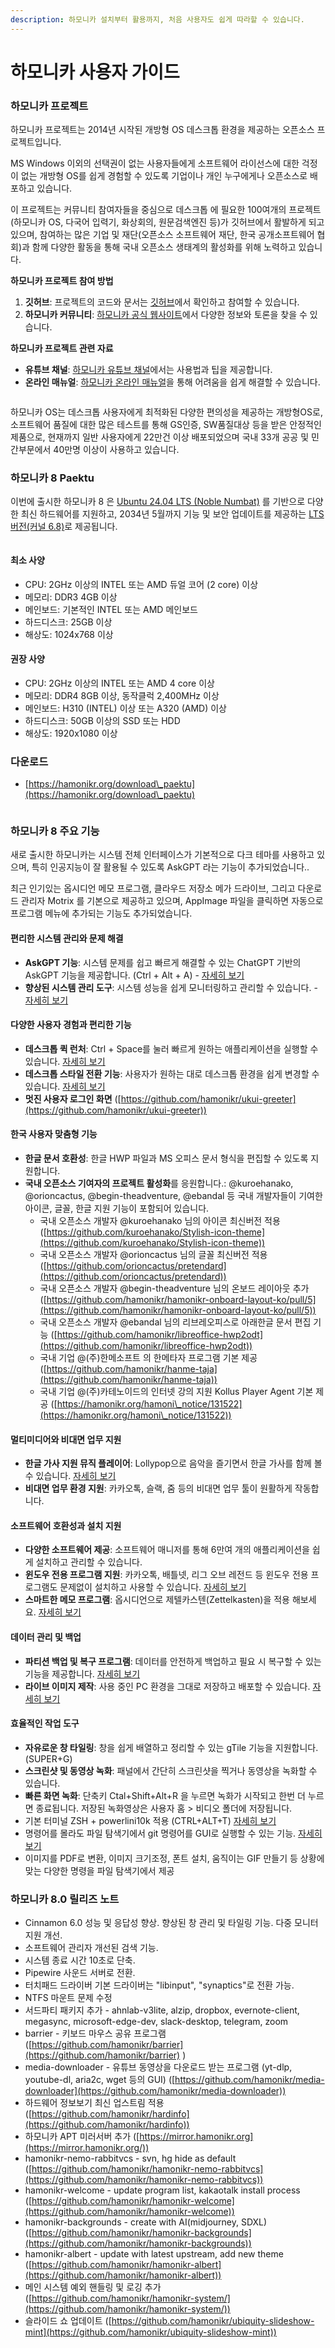```yaml
---
description: 하모니카 설치부터 활용까지, 처음 사용자도 쉽게 따라할 수 있습니다.
---
```


# 하모니카 사용자 가이드

### **하모니카 프로젝트** <a href="#hamonikr-project" id="hamonikr-project"></a>

하모니카 프로젝트는 2014년 시작된 개방형 OS 데스크톱 환경을 제공하는 오픈소스 프로젝트입니다.&#x20;

MS Windows 이외의 선택권이 없는 사용자들에게 소프트웨어 라이선스에 대한 걱정이 없는 개방형 OS를 쉽게 경험할 수 있도록 기업이나 개인 누구에게나 오픈소스로 배포하고 있습니다. &#x20;

이 프로젝트는 커뮤니티 참여자들을 중심으로 데스크톱 에 필요한 100여개의 프로젝트(하모니카 OS, 다국어 입력기, 화상회의, 원문검색엔진 등)가 깃허브에서 활발하게 되고 있으며, 참여하는 많은 기업 및 재단(오픈소스 소프트웨어 재단, 한국 공개소프트웨어 협회)과 함께 다양한 활동을 통해 국내 오픈소스 생태계의 활성화를 위해 노력하고 있습니다.



**하모니카 프로젝트 참여 방법**

1. **깃허브**: 프로젝트의 코드와 문서는 [깃허브](https://github.com/hamonikr)에서 확인하고 참여할 수 있습니다.
2. **하모니카 커뮤니티**: [하모니카 공식 웹사이트](https://hamonikr.org/)에서 다양한 정보와 토론을 찾을 수 있습니다.

**하모니카 프로젝트 관련 자료**

* **유튜브 채널**: [하모니카 유튜브 채널](https://www.youtube.com/hamonikros)에서는 사용법과 팁을 제공합니다.
* **온라인 매뉴얼**: [하모니카 온라인 매뉴얼](https://docs.hamonikr.org/hamonikr-6.0)을 통해 어려움을 쉽게 해결할 수 있습니다.

<figure><img src=".gitbook/assets/top_banner.png" alt=""><figcaption></figcaption></figure>

하모니카 OS는 데스크톱 사용자에게 최적화된 다양한 편의성을 제공하는 개방형OS로, 소프트웨어 품질에 대한 많은 테스트를 통해 GS인증, SW품질대상 등을 받은 안정적인 제품으로, 현재까지 일반 사용자에게 22만건 이상 배포되었으며 국내 33개 공공 및 민간부문에서 40만명 이상이 사용하고 있습니다.

### 하모니카 8 Paektu

이번에 출시한 하모니카 8 은 [Ubuntu 24.04 LTS (Noble Numbat)](https://releases.ubuntu.com/noble/) 를 기반으로 다양한 최신 하드웨어를 지원하고, 2034년 5월까지 기능 및 보안 업데이트를 제공하는 [LTS 버전(커널 6.8)](https://ubuntu.com/about/release-cycle#ubuntu-kernel-release-cycle)로 제공됩니다.

<figure><img src=".gitbook/assets/pi5-desktop2.png" alt=""><figcaption></figcaption></figure>

#### **최소 사양** <a href="#hamonikr-taebaek-6.0-intro" id="hamonikr-taebaek-6.0-intro"></a>

* CPU: 2GHz 이상의 INTEL 또는 AMD 듀얼 코어  (2 core) 이상
* 메모리: DDR3 4GB 이상
* 메인보드: 기본적인 INTEL 또는 AMD 메인보드
* 하드디스크: 25GB 이상
* 해상도: 1024x768 이상

#### **권장 사양** <a href="#hamonikr-taebaek-6.0-intro" id="hamonikr-taebaek-6.0-intro"></a>

* CPU: 2GHz 이상의 INTEL 또는 AMD 4 core 이상
* 메모리: DDR4 8GB 이상, 동작클럭 2,400MHz 이상
* 메인보드: H310 (INTEL) 이상 또는 A320 (AMD) 이상
* 하드디스크: 50GB 이상의 SSD 또는 HDD
* 해상도: 1920x1080 이상

### 다운로드

* [https://hamonikr.org/download\_paektu](https://hamonikr.org/download\_paektu)

<figure><img src=".gitbook/assets/hamonikr-8-features.png" alt=""><figcaption></figcaption></figure>

### 하모니카 8 주요 기능 <a href="#new_feature" id="new_feature"></a>

새로 출시한 하모니카는 시스템 전체 인터페이스가 기본적으로 다크 테마를 사용하고 있으며, 특히 인공지능이 잘 활용될 수 있도록 AskGPT 라는 기능이 추가되었습니다..

최근 인기있는 옵시디언 메모 프로그램, 클라우드 저장소 메가 드라이브, 그리고 다운로드 관리자 Motrix 를 기본으로 제공하고 있으며, AppImage 파일을 클릭하면 자동으로 프로그램 메뉴에 추가되는 기능도 추가되었습니다.&#x20;

#### 편리한 시스템 관리와 문제 해결

* **AskGPT 기능**: 시스템 문제를 쉽고 빠르게 해결할 수 있는 ChatGPT 기반의 AskGPT 기능을 제공합니다. (Ctrl + Alt + A)  - [자세히 보기](recommendation/askgpt.md)
* **향상된 시스템 관리 도구**: 시스템 성능을 쉽게 모니터링하고 관리할 수 있습니다. - [자세히 보기](recommendation/stacer.md)

#### 다양한 사용자 경험과 편리한 기능

* **데스크톱 퀵 런처**: Ctrl + Space를 눌러 빠르게 원하는 애플리케이션을 실행할 수 있습니다. [자세히 보기](recommendation/albert.md)&#x20;
* **데스크톱 스타일 전환 기능**: 사용자가 원하는 대로 데스크톱 환경을 쉽게 변경할 수 있습니다. [자세히 보기](key-features/hamonikr-welcome/)
* **멋진 사용자 로그인 화면** ([https://github.com/hamonikr/ukui-greeter](https://github.com/hamonikr/ukui-greeter))

#### 한국 사용자 맞춤형 기능

* **한글 문서 호환성**: 한글 HWP 파일과 MS 오피스 문서 형식을 편집할 수 있도록 지원합니다.&#x20;
* **국내 오픈소스 기여자의 프로젝트 활성화**를 응원합니다.: @kuroehanako, @orioncactus, @begin-theadventure, @ebandal 등 국내 개발자들이 기여한 아이콘, 글꼴, 한글 지원 기능이 포함되어 있습니다.
  * 국내 오픈소스 개발자 @kuroehanako 님의 아이콘 최신버전 적용 ([https://github.com/kuroehanako/Stylish-icon-theme](https://github.com/kuroehanako/Stylish-icon-theme))
  * 국내 오픈소스 개발자 @orioncactus 님의 글꼴 최신버전 적용 ([https://github.com/orioncactus/pretendard](https://github.com/orioncactus/pretendard))
  * 국내 오픈소스 개발자 @begin-theadventure 님의 온보드 레이아웃 추가 ([https://github.com/hamonikr/hamonikr-onboard-layout-ko/pull/5](https://github.com/hamonikr/hamonikr-onboard-layout-ko/pull/5))
  * 국내 오픈소스 개발자 @ebandal 님의 리브레오피스로 아래한글 문서 편집 기능 ([https://github.com/hamonikr/libreoffice-hwp2odt](https://github.com/hamonikr/libreoffice-hwp2odt))
  * 국내 기업 @(주)한메소프트 의 한메타자 프로그램 기본 제공 ([https://github.com/hamonikr/hanme-taja](https://github.com/hamonikr/hanme-taja))
  * 국내 기업 @(주)카테노이드의 인터넷 강의 지원 Kollus Player Agent 기본 제공 ([https://hamonikr.org/hamoni\_notice/131522](https://hamonikr.org/hamoni\_notice/131522))

#### 멀티미디어와 비대면 업무 지원

* **한글 가사 지원 뮤직 플레이어**: Lollypop으로 음악을 즐기면서 한글 가사를 함께 볼 수 있습니다. [자세히 보기 ](tips/lollypop-1.md)
* **비대면 업무 환경 지원**: 카카오톡, 슬랙, 줌 등의 비대면 업무 툴이 원활하게 작동합니다.

#### 소프트웨어 호환성과 설치 지원

* **다양한 소프트웨어 제공**: 소프트웨어 매니저를 통해 6만여 개의 애플리케이션을 쉽게 설치하고 관리할 수 있습니다.&#x20;
* **윈도우 전용 프로그램 지원**: 카카오톡, 배틀넷, 리그 오브 레전드 등 윈도우 전용 프로그램도 문제없이 설치하고 사용할 수 있습니다. [자세히 보기](key-features/hamonikr-welcome/kakaotalk.md)
* **스마트한 메모 프로그램**: 옵시디언으로 제텔카스텐(Zettelkasten)을 적용 해보세요.  [자세히 보기](recommendation/obsidian.md)

#### 데이터 관리 및 백업

* **파티션 백업 및 복구 프로그램**: 데이터를 안전하게 백업하고 필요 시 복구할 수 있는 기능을 제공합니다. [자세히 보기](key-features/undefined-1/qt-fsarchive.md)
* **라이브 이미지 제작**: 사용 중인 PC 환경을 그대로 저장하고 배포할 수 있습니다. [자세히 보기](recommendation/systemback.md)

#### 효율적인 작업 도구

* **자유로운 창 타일링**: 창을 쉽게 배열하고 정리할 수 있는 gTile 기능을 지원합니다. (SUPER+G)&#x20;
* **스크린샷 및 동영상 녹화**: 패널에서 간단히 스크린샷을 찍거나 동영상을 녹화할 수 있습니다.
* **빠른 화면 녹화**: 단축키 Ctal+Shift+Alt+R 을 누르면 녹화가 시작되고 한번 더 누르면 종료됩니다. 저장된 녹화영상은 사용자 홈 > 비디오 폴더에 저장됩니다.
* 기본 터미널 ZSH + powerlini10k 적용 (CTRL+ALT+T)  [자세히 보기](key-features/hamonikr-tui/hamonikr-zsh.md)
* 명령어를 몰라도 파일 탐색기에서 git 명령어를 GUI로 실행할 수 있는 기능. [자세히 보기](recommendation/git-./rabbitvcs-git-git.md)
* 이미지를 PDF로 변환, 이미지 크기조정, 폰트 설치, 움직이는 GIF 만들기 등 상황에 맞는 다양한 명령을 파일 탐색기에서 제공

### 하모니카 8.0 릴리즈 노트 <a href="#release_note" id="release_note"></a>

* Cinnamon 6.0 성능 및 응답성 향상. 향상된 창 관리 및 타일링 기능. 다중 모니터 지원 개선.
* 소프트웨어 관리자 개선된 검색 기능.
* 시스템 종료 시간 10초로 단축.
* Pipewire 사운드 서버로 전환.
* 터치패드 드라이버 기본 드라이버는 "libinput", "synaptics"로 전환 가능.
* NTFS 마운트 문제 수정
* 서드파티 패키지 추가 - ahnlab-v3lite, alzip, dropbox, evernote-client, megasync, microsoft-edge-dev, slack-desktop, telegram, zoom
* barrier - 키보드 마우스 공유 프로그램 ([https://github.com/hamonikr/barrier](https://github.com/hamonikr/barrier) )
* media-downloader - 유튜브 동영상을 다운로드 받는 프로그램 (yt-dlp, youtube-dl, aria2c, wget 등의 GUI) ([https://github.com/hamonikr/media-downloader](https://github.com/hamonikr/media-downloader))
* 하드웨어 정보보기 최신 업스트림 적용([https://github.com/hamonikr/hardinfo](https://github.com/hamonikr/hardinfo))
* 하모니카 APT 미러서버 추가 ([https://mirror.hamonikr.org](https://mirror.hamonikr.org/))
* hamonikr-nemo-rabbitvcs - svn, hg hide as default ([https://github.com/hamonikr/hamonikr-nemo-rabbitvcs](https://github.com/hamonikr/hamonikr-nemo-rabbitvcs))
* hamonikr-welcome - update program list, kakaotalk install process ([https://github.com/hamonikr/hamonikr-welcome](https://github.com/hamonikr/hamonikr-welcome))
* hamonikr-backgrounds - create with AI(midjourney, SDXL) ([https://github.com/hamonikr/hamonikr-backgrounds](https://github.com/hamonikr/hamonikr-backgrounds))
* hamonikr-albert - update with latest upstream, add new theme ([https://github.com/hamonikr/hamonikr-albert](https://github.com/hamonikr/hamonikr-albert))
* 메인 시스템 예외 핸들링 및 로깅 추가 ([https://github.com/hamonikr/hamonikr-system/](https://github.com/hamonikr/hamonikr-system/))
* 슬라이드 쇼 업데이트 ([https://github.com/hamonikr/ubiquity-slideshow-mint](https://github.com/hamonikr/ubiquity-slideshow-mint))

